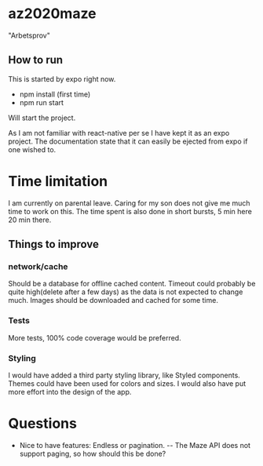 # az2020maze
"Arbetsprov"

## How to run
This is started by expo right now. 
- npm install (first time)
- npm run start 

Will start the project.

As I am not familiar with react-native per se I have kept it as an expo project. The documentation state that it can easily be ejected from expo if one wished to.

# Time limitation
I am currently on parental leave. Caring for my son does not give me much time to work on this. The time spent is also done in short bursts, 5 min here 20 min there.

## Things to improve
### network/cache
Should be a database for offline cached content. Timeout could probably be quite high(delete after a few days) as the data is not expected to change much.
Images should be downloaded and cached for some time.

### Tests
More tests, 100% code coverage would be preferred.

### Styling
I would have added a third party styling library, like Styled components.
Themes could have been used for colors and sizes.
I would also have put more effort into the design of the app.

# Questions
- Nice to have features: Endless or pagination.
-- The Maze API does not support paging, so how should this be done?